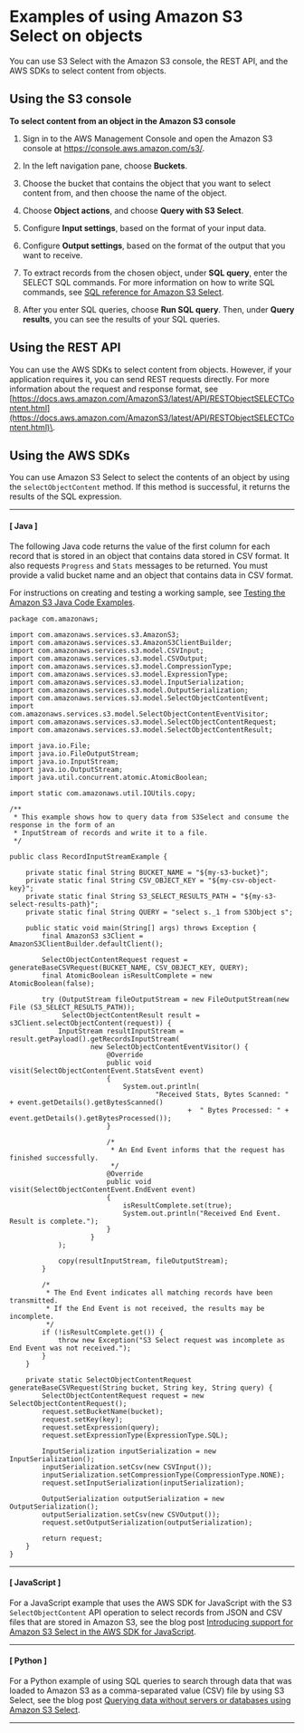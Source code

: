 # Examples of using Amazon S3 Select on objects<a name="using-select"></a>

You can use S3 Select with the Amazon S3 console, the REST API, and the AWS SDKs to select content from objects\. 

## Using the S3 console<a name="s3-select-objects-console"></a>

**To select content from an object in the Amazon S3 console**

1. Sign in to the AWS Management Console and open the Amazon S3 console at [https://console\.aws\.amazon\.com/s3/](https://console.aws.amazon.com/s3/)\.

1. In the left navigation pane, choose **Buckets**\.

1. Choose the bucket that contains the object that you want to select content from, and then choose the name of the object\.

1. Choose **Object actions**, and choose **Query with S3 Select**\.

1. Configure **Input settings**, based on the format of your input data\.

1. Configure **Output settings**, based on the format of the output that you want to receive\.

1. To extract records from the chosen object, under **SQL query**, enter the SELECT SQL commands\. For more information on how to write SQL commands, see [SQL reference for Amazon S3 Select](s3-select-sql-reference.md)\.

1. After you enter SQL queries, choose **Run SQL query**\. Then, under **Query results**, you can see the results of your SQL queries\.

## Using the REST API<a name="SelectObjectContentUsingRestApi"></a>

You can use the AWS SDKs to select content from objects\. However, if your application requires it, you can send REST requests directly\. For more information about the request and response format, see [https://docs.aws.amazon.com/AmazonS3/latest/API/RESTObjectSELECTContent.html](https://docs.aws.amazon.com/AmazonS3/latest/API/RESTObjectSELECTContent.html)\.

## Using the AWS SDKs<a name="SelectObjectContentUsingSDK"></a>

You can use Amazon S3 Select to select the contents of an object by using the `selectObjectContent` method\. If this method is successful, it returns the results of the SQL expression\.

------
#### [ Java ]

The following Java code returns the value of the first column for each record that is stored in an object that contains data stored in CSV format\. It also requests `Progress` and `Stats` messages to be returned\. You must provide a valid bucket name and an object that contains data in CSV format\.

For instructions on creating and testing a working sample, see [Testing the Amazon S3 Java Code Examples](UsingTheMPJavaAPI.md#TestingJavaSamples)\.

```
package com.amazonaws;

import com.amazonaws.services.s3.AmazonS3;
import com.amazonaws.services.s3.AmazonS3ClientBuilder;
import com.amazonaws.services.s3.model.CSVInput;
import com.amazonaws.services.s3.model.CSVOutput;
import com.amazonaws.services.s3.model.CompressionType;
import com.amazonaws.services.s3.model.ExpressionType;
import com.amazonaws.services.s3.model.InputSerialization;
import com.amazonaws.services.s3.model.OutputSerialization;
import com.amazonaws.services.s3.model.SelectObjectContentEvent;
import com.amazonaws.services.s3.model.SelectObjectContentEventVisitor;
import com.amazonaws.services.s3.model.SelectObjectContentRequest;
import com.amazonaws.services.s3.model.SelectObjectContentResult;

import java.io.File;
import java.io.FileOutputStream;
import java.io.InputStream;
import java.io.OutputStream;
import java.util.concurrent.atomic.AtomicBoolean;

import static com.amazonaws.util.IOUtils.copy;

/**
 * This example shows how to query data from S3Select and consume the response in the form of an
 * InputStream of records and write it to a file.
 */

public class RecordInputStreamExample {

    private static final String BUCKET_NAME = "${my-s3-bucket}";
    private static final String CSV_OBJECT_KEY = "${my-csv-object-key}";
    private static final String S3_SELECT_RESULTS_PATH = "${my-s3-select-results-path}";
    private static final String QUERY = "select s._1 from S3Object s";

    public static void main(String[] args) throws Exception {
        final AmazonS3 s3Client = AmazonS3ClientBuilder.defaultClient();

        SelectObjectContentRequest request = generateBaseCSVRequest(BUCKET_NAME, CSV_OBJECT_KEY, QUERY);
        final AtomicBoolean isResultComplete = new AtomicBoolean(false);

        try (OutputStream fileOutputStream = new FileOutputStream(new File (S3_SELECT_RESULTS_PATH));
             SelectObjectContentResult result = s3Client.selectObjectContent(request)) {
            InputStream resultInputStream = result.getPayload().getRecordsInputStream(
                    new SelectObjectContentEventVisitor() {
                        @Override
                        public void visit(SelectObjectContentEvent.StatsEvent event)
                        {
                            System.out.println(
                                    "Received Stats, Bytes Scanned: " + event.getDetails().getBytesScanned()
                                            +  " Bytes Processed: " + event.getDetails().getBytesProcessed());
                        }

                        /*
                         * An End Event informs that the request has finished successfully.
                         */
                        @Override
                        public void visit(SelectObjectContentEvent.EndEvent event)
                        {
                            isResultComplete.set(true);
                            System.out.println("Received End Event. Result is complete.");
                        }
                    }
            );

            copy(resultInputStream, fileOutputStream);
        }

        /*
         * The End Event indicates all matching records have been transmitted.
         * If the End Event is not received, the results may be incomplete.
         */
        if (!isResultComplete.get()) {
            throw new Exception("S3 Select request was incomplete as End Event was not received.");
        }
    }

    private static SelectObjectContentRequest generateBaseCSVRequest(String bucket, String key, String query) {
        SelectObjectContentRequest request = new SelectObjectContentRequest();
        request.setBucketName(bucket);
        request.setKey(key);
        request.setExpression(query);
        request.setExpressionType(ExpressionType.SQL);

        InputSerialization inputSerialization = new InputSerialization();
        inputSerialization.setCsv(new CSVInput());
        inputSerialization.setCompressionType(CompressionType.NONE);
        request.setInputSerialization(inputSerialization);

        OutputSerialization outputSerialization = new OutputSerialization();
        outputSerialization.setCsv(new CSVOutput());
        request.setOutputSerialization(outputSerialization);

        return request;
    }
}
```

------
#### [ JavaScript ]

For a JavaScript example that uses the AWS SDK for JavaScript with the S3 `SelectObjectContent` API operation to select records from JSON and CSV files that are stored in Amazon S3, see the blog post [ Introducing support for Amazon S3 Select in the AWS SDK for JavaScript](http://aws.amazon.com/blogs/developer/introducing-support-for-amazon-s3-select-in-the-aws-sdk-for-javascript/)\. 

------
#### [ Python ]

For a Python example of using SQL queries to search through data that was loaded to Amazon S3 as a comma\-separated value \(CSV\) file by using S3 Select, see the blog post [ Querying data without servers or databases using Amazon S3 Select](http://aws.amazon.com/blogs/storage/querying-data-without-servers-or-databases-using-amazon-s3-select/)\. 

------